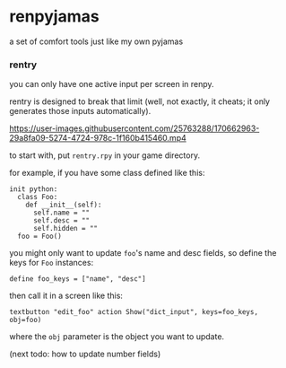# renpyjamas
a set of comfort tools just like my own pyjamas

### rentry

you can only have one active input per screen in renpy.

rentry is designed to break that limit (well, not exactly, it cheats; it only generates those inputs automatically).

https://user-images.githubusercontent.com/25763288/170662963-29a8fa09-5274-4724-978c-1f160b415460.mp4

to start with, put `rentry.rpy` in your game directory. 

for example, if you have some class defined like this:

```renpy
init python:
  class Foo:
    def __init__(self):
      self.name = ""
      self.desc = ""
      self.hidden = ""
  foo = Foo()
```

you might only want to update `foo`'s name and desc fields, so define the keys for `Foo` instances:

```
define foo_keys = ["name", "desc"]
```

then call it in a screen like this:

```
textbutton "edit_foo" action Show("dict_input", keys=foo_keys, obj=foo)
```

where the `obj` parameter is the object you want to update.

(next todo: how to update number fields)
